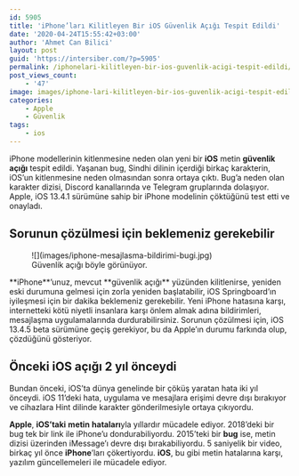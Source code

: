 ```yaml
---
id: 5905
title: 'iPhone’ları Kilitleyen Bir iOS Güvenlik Açığı Tespit Edildi'
date: '2020-04-24T15:55:42+03:00'
author: 'Ahmet Can Bilici'
layout: post
guid: 'https://intersiber.com/?p=5905'
permalink: /iphonelari-kilitleyen-bir-ios-guvenlik-acigi-tespit-edildi/
post_views_count:
    - '47'
image: images/iphone-lari-kilitleyen-bir-ios-guvenlik-acigi-tespit-edildi.jpeg
categories:
    - Apple
    - Güvenlik
tags:
    - ios
---
```


iPhone modellerinin kitlenmesine neden olan yeni bir **iOS** metin **güvenlik açığı** tespit edildi. Yaşanan bug, Sindhi dilinin içerdiği birkaç karakterin, iOS’un kitlenmesine neden olmasından sonra ortaya çıktı. Bug’a neden olan karakter dizisi, Discord kanallarında ve Telegram gruplarında dolaşıyor. Apple, iOS 13.4.1 sürümüne sahip bir iPhone modelinin çöktüğünü test etti ve onayladı.

## Sorunun çözülmesi için beklemeniz gerekebilir

<figure class="wp-block-image size-large">![](images/iphone-mesajlasma-bildirimi-bugi.jpg)<figcaption>Güvenlik açığı böyle görünüyor.</figcaption></figure>**iPhone**’unuz, mevcut **güvenlik açığı** yüzünden kilitlenirse, yeniden eski durumuna gelmesi için zorla yeniden başlatabilir, iOS Springboard’ın iyileşmesi için bir dakika beklemeniz gerekebilir. Yeni iPhone hatasına karşı, internetteki kötü niyetli insanlara karşı önlem almak adına bildirimleri, mesajlaşma uygulamalarında durdurabilirsiniz. Sorunun çözülmesi için, iOS 13.4.5 beta sürümüne geçiş gerekiyor, bu da Apple’ın durumu farkında olup, çözdüğünü gösteriyor.

## Önceki iOS açığı 2 yıl önceydi

Bundan önceki, iOS’ta dünya genelinde bir çöküş yaratan hata iki yıl önceydi. iOS 11’deki hata, uygulama ve mesajlara erişimi devre dışı bırakıyor ve cihazlara Hint dilinde karakter gönderilmesiyle ortaya çıkıyordu.

**Apple**, **iOS’taki** **metin** **hataları**yla yıllardır mücadele ediyor. 2018’deki bir bug tek bir link ile iPhone’u dondurabiliyordu. 2015’teki bir **bug** ise, metin dizisi üzerinden iMessage’ı devre dışı bırakabiliyordu. 5 saniyelik bir video, birkaç yıl önce **iPhone**’ları çökertiyordu. **iOS**, bu gibi metin hatalarına karşı, yazılım güncellemeleri ile mücadele ediyor.